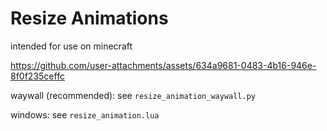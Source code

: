 # Resize Animations

intended for use on minecraft



https://github.com/user-attachments/assets/634a9681-0483-4b16-946e-8f0f235ceffc



waywall (recommended): see `resize_animation_waywall.py`

windows: see `resize_animation.lua`
